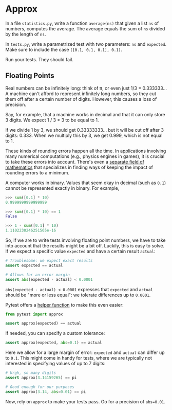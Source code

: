 # Approx

In a file `statistics.py`, write a function `average(ns)` that given a list `ns` of numbers, computes the average.
The average equals the sum of `ns` divided by the length of `ns`.

In `tests.py`, write a parametrized test with two parameters: `ns` and `expected`.
Make sure to include the case `([0.1, 0.1, 0.1], 0.1)`.

Run your tests.
They should fail.

## Floating Points

Real numbers can be infinitely long: think of &pi;, or even just 1/3 = 0.333333...
A machine can't afford to represent infinitely long numbers, so they cut them off after a certain number of digits.
However, this causes a loss of precision.

Say, for example, that a machine works in decimal and that it can only store 3 digits.
We expect 1 / 3 * 3 to be equal to 1.

If we divide 1 by 3, we should get 0.33333333... but it will be cut off after 3 digits: 0.333.
When we multiply this by 3, we get 0.999, which is not equal to 1.

These kinds of rounding errors happen all the time.
In applications involving many numerical computations (e.g., physics engines in games), it is crucial to take these errors into account.
There's even a [separate field of mathematics](https://en.wikipedia.org/wiki/Numerical_analysis) that specializes in finding ways of keeping the impact of rounding errors to a minimum.

A computer works in binary.
Values that seem okay in decimal (such as `0.1`) cannot be represented exactly in binary.
For example,

```python
>>> sum([0.1] * 10)
0.9999999999999999

>>> sum([0.1] * 10) == 1
False

>>> 1 - sum([0.1] * 10)
1.1102230246251565e-16
```

So, if we are to write tests involving floating point numbers, we have to take into account that the results might be a bit off.
Luckily, this is easy to solve.
If we expect a specific value `expected` and have a certain result `actual`:

```python
# Troublesome: we expect exact results
assert expected == actual

# Allows for an error margin
assert abs(expected - actual) < 0.0001
```

`abs(expected - actual) < 0.0001` expresses that `expected` and `actual` should be "more or less equal": we tolerate differences up to `0.0001`.

Pytest offers a [helper function](https://docs.pytest.org/en/7.1.x/reference/reference.html#pytest.approx) to make this even easier:

```python
from pytest import approx

assert approx(expected) == actual
```

If needed, you can specify a custom tolerance:

```python
assert approx(expected, abs=0.1) == actual
```

Here we allow for a large margin of error: `expected` and `actual` can differ up to `0.1`.
This might come in handy for tests, where we are typically not interested in specifying values of up to 7 digits:

```python
# Urgh, so many digits
assert approx(3.14159265) == pi

# Good enough for our purposes
assert approx(3.14, abs=0.01) == pi
```

Now, rely on `approx` to make your tests pass.
Go for a precision of `abs=0.01`.
